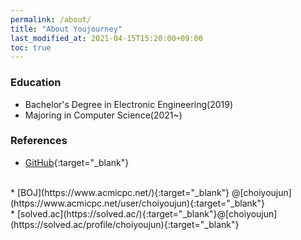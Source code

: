 ```yaml
---
permalink: /about/
title: "About Youjourney"
last_modified_at: 2021-04-15T15:20:00+09:00
toc: true
---
```


### Education
* Bachelor's Degree in Electronic Engineering(2019)<br/>
* Majoring in Computer Science(2021~)<br/>


### References
* [GitHub](https://github.com/youjourney){:target="_blank"}
<br/>
* [BOJ](https://www.acmicpc.net/){:target="_blank"}
@[choiyoujun](https://www.acmicpc.net/user/choiyoujun){:target="_blank"}
<br/>
* [solved.ac](https://solved.ac/){:target="_blank"}@[choiyoujun](https://solved.ac/profile/choiyoujun){:target="_blank"}<br/>